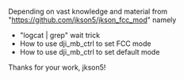 Depending on vast knowledge and material from "https://github.com/jkson5/jkson_fcc_mod" namely
- "logcat | grep" wait trick
- How to use dji_mb_ctrl to set FCC mode
- How to use dji_mb_ctrl to set default mode

Thanks for your work, jkson5!
